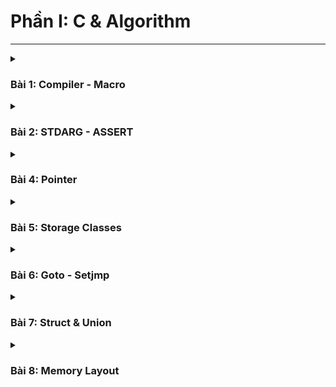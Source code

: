 # Phần I: C & Algorithm
---

<details>
  <summary><h3>Bài 1: Compiler - Macro</h3></summary>

IDE gồm: `Dev-C++, VS Code(đã cài Extensions), Arduino IDE, KeilC, STM32CubeIDE,...`

- Editor: Phần mềm soạn thảo.

- Complier: Trình biên dịch, chuyển đổi ngôn ngữ bậc cao sang ngôn ngữ máy.

## I. Quá trình Compiler

![](E:\Desktop\AUTOSAR\Advanced-C-Cpp-and-Algorithm\C\Bai1_Complier_Macro\Complier\img)

Gồm 4 bước chính:

- Tiền xử lý (Preprocessor)

- Biên dịch (Compiler)

- Dịch hợp ngữ (Asembler)

- Liên kết (Linker)

### 1. Tiền xử lý (Preprocessor)
(Chuyển file a.c, file b.h thành file main.i)

`gcc -E main.c -o main.i`

> Copy toàn bộ mã nguồn vào file main.i
>
> Xóa comment.
>
> Macro `#define` thì bị thay thế bằng đối tượng khác, còn lại giữ nguyên.

### 2. Biên dịch (Complier)
(Chuyển file main.i thành file main.s)

`gcc -S main.i -o main.s`

> Tạo ra file hợp ngữ (file Assembly).
>
> Thao tác trên RAM mượt mà hơn.

### 3. Dịch hợp ngữ (Assembler)
(Chuyển file main.s thành file main.o)

`gcc -c main.s -o main.o`

> Mã nguồn chuyển thành các đoạn mã 0 1 (ngôn ngữ máy).
>
> Nếu code trên VDK thì chương trình lưu vào bộ nhớ Flash.

### 4. Liên kết (Linker)
(Liên kết các file main.o, build lại thành file main.exe)

`gcc main.o test.o -o main`

`./main`

## II. Macro

> Macro là những từ chỉ thông tin xử lý, xảy ra ở quá trình tiền xử lý (`#include`, `#define`, `#ifndef`, `#if`, `#endif`,... là các macro).

### 1. Macro chỉ thị bao hàm tệp

- #include< >: Tìm file trong thư mục cài đặt.

- #include" ": Tìm file ở thư mục hiện tại.

### 2. Macro chỉ thị định nghĩa

- #define: Định nghĩa 1 đối tượng(biến, hàm, mảng)

_VD1: define trên nhiều dòng_ 

```c
  #define CREATE_FUNC(name_func, cmd) \
  void name_func(){                   \
    printf(cmd);                      \
  }                                   \
```

- #undef: Xóa định nghĩa #define

#### 3 toán tử macro #define

- ##: Nối các chuỗi

_VD2:_

```c
  #define CREATE_VAR(name)    \
  int int_##name              \
  double double_##name        \

  int main(int argc, char const *argv[])
  {
    CREATE_VAR(abd);   // Kết quả: int int_abd double double_abd;

    return 0;
  }  
```

- #: Chuẩn hóa lên chuỗi
_VD3_
```c
  #define CREATE_STRING(cmd) printf(#cmd)

  int main(int argc, char const *argv[])
  {
    CREATE_STRING(123abc); // Kết quả: printf("123abc")

    return 0;
  }  
```

- Macro Variadic: Cho phép 1 hàm có thể nhận số lượng tham số truyền vào không xác định.

```c
#define sum(...) __VA_ARGS__
```

_VD4: Tính tổng với số lượng số bất kỳ (1 sum)_
```c
  #define sum(...)              \
  int arr[] = {__VA_ARGS__, 0}; \
  int tong = 0;                 \
  int i = 0;                    \
  while (arr[i] !=0){           \
    tong += arr[i];             \
    i++;                        \
  }                             \
  printf("Tong = %d\n", tong); 

int main(int argc, char const *argv[])
  {
    sum(1,2);
    return 0;
  }  
```
_(Nhiều sum)_
```c
#include <stdio.h>

#define sum(...)                    \
do {                                \
    int arr[] = {__VA_ARGS__, 0};   \
    int tong = 0;                   \
    int i = 0;                      \
    while (arr[i] != 0) {           \
        tong += arr[i];             \
        i++;                        \
    }                               \
    printf("Tong = %d\n", tong);     \
} while (0)                         

int main(int argc, char const *argv[])
{
    sum(1, 2);
    sum(1, 2, 3);
    sum(1, 3, 5, 7, 9, 12, 15);

    return 0;
}                        
```

- `__VA_ARGS__`: Là những giá trị đưa vào mảng.

- `0`: Dấu hiệu kết thúc chuỗi, vòng lặp sẽ dừng khi gặp số 0.

- **Tại sao sử dụng do...while(0) ở chương trình nhiều sum?**

  > Giả sử không có `do...while(0)`, thì khi gọi `sum()` lần 2 thì nó sẽ tạo 2 mảng `arr[]` thêm 2 lần. Tạo thành 2 biến cục bộ bị trùng tên trong main -> Bị lỗi.
  >
  > Khi sử dụng `do...while(0)` nó giống như 1 cái hàm, `int arr` trở thành biến cục bộ trong 1 hàm. Khi gọi `sum()` 2 lần thì nó trở thành 2 biến cục bộ trong hàm `do...while` -> Không bị mâu thuẫn.


### 3. Macro chỉ thị biên dịch có điều kiện

- #ifdef, #ifndef: Kiểm tra xem 1 macro có định nghĩa hay chưa

  - #ifdef: Nếu đã định nghĩa -->> thực thi chương trình
 
  - #ifndef: Nếu chưa định nghĩa -->> thì định nghĩa --> thực thi

  -> Kết thúc: #endif

- #if, #else, #elif: đây là các macro kiểm tra điều kiện giống (if-else-else if)

## SỬ DỤNG MACRO VÀ FUNCTION CÓ GÌ KHÁC NHAU? 

- Function: Không cấp phát bộ nhớ, vì có bộ nhớ riêng, tốc độ châm, đầu tiên lưu vào stack --> lấy vào địa

- Macro: Tốn bộ nhớ chương trình, để khởi tạo và lưu lại, tốc độ nhanh hơn--> bộ đếm chương trình tuần tự

</details>

<details>
  <summary><h3>Bài 2: STDARG - ASSERT</h3></summary>

## I. Thư viện stdarg
(Tương tự macro variadic)

> Cho phép làm việc với những hàm có số lượng tham số truyền vào (input parameter) không xác định (VD: Hàm `printf`, `scanf`).

### 1. va_list

> `va_list`: Khai báo biến để duyệt các đối số

```c
  void test(int count, ...)
  {
    // `int count`: xác định số lượng tham số.
    // `...`: danh sách đối số không xác định.

    va_list args;
    // typedef char* va_list;
    // char* args;
    // args = "int count, 1, 2, 6"
  }
```
- va_list: là một kiểu dữ liệu đã được định nghĩa lại, là 1 chuỗi. Có thể viết `typedef char* va_list;`

- `va_list args`: tương đương khai báo `char* arg;`, là một biến con trỏ thuộc kiểu char, có 2 TH sử dụng:

  - Có thể hoạt động như 1 mảng, từng phần tử trong mảng là kí tự. 

  - Lưu trữ chuỗi (chuỗi đó tương ứng với tham số `int count,...`)
    VD: args = "int count, 1, 2, 6"
    
### 2. va_start

> `va_start`: Dùng để truy xuất ra danh sách đối số cần thao tác.

```c
  void test(int count, ...)
  {
    // `int count`: xác định số lượng tham số.
    // `...`: danh sách đối số không xác định.

    va_list args;

    va_start(args, count); // args = "1,2,6" / args = {'\1','\2','\3'}(escape character)
  }
```
- `va_start(args, count)`: 
  
  - Tham số đầu tiên `args` chứa dữ liệu bắt đầu thao tác là chuỗi `args = "int count, 1, 2, 6"`

  - Tham số thứ 2: Truyền vào tên biến `count`, để tách ra "1,2,6".

- Thực hiện so sánh chuối `"int count, 1, 2, 6"` với `count`. Xóa `int count` để tách ra `1,2,6`.

### 3. va_arg
> `va_arg`: Lấy từng đối số trong danh sách ra và ép kiểu 

```c
  void test(int count, ...)
  { 
      va_list args; 

      va_start(args, count); // args = "1,2,6" / args = {'\1','\2','\3'}

      printf("value 1: %d\n",va_arg(args, int)); // (int)'\1' = 1, ép kiểu int
      printf("value 2: %d\n",va_arg(args, int)); // (int)'\2' = 2, int
      printf("value 3: %d\n",va_arg(args, int));
      printf("value 4: %f\n",va_arg(args, double));
      printf("value 5: %c\n",va_arg(args, char*)); // Chuỗi phải ép về kiểu `char*`
      printf("value 6: %s\n",va_arg(args, char*));

  }

  int main(int argc, char const *argv[])
  {
      test(6, 1, 2, 6, 3.15, 'a',"HELLO");  // count: để xác định số lượng tham số
      
      return 0; 
  }
```

- `va_arg(args, int)`: Trong đó
  
  - `args`: Là kết sau sau khi `va_start()` thực hiện

  - `int`: Dùng để ép kiểu dữ liệu

- Mỗi lần macro `va_arg()` gọi ra thì sẽ lấy ra 1 giá trị và ép kiểu dữ liệu, sau đó trỏ đến phần tử tiếp theo. Gọi lần lượt từ `1`, `2`, `6`.

### 4. va_end
> `va_end`: Kết thúc thao tác với `args`, nói cách khác là thu hồi địa chỉ của con trỏ 

### 5. va_copy
> `va_copy`: Sao chép dữ liệu giữa 2 biến cùng kiểu va_list.

### 6. Ứng dụng của thư viện stdarg

<details>
  <summary><h4>VD1: Tính tổng biết số lượng phần tử truyền vào</h4></summary>
  
```c
  #include <stdio.h>
  #include <stdarg.h>

  int sum(int count, ...) // count: tham số cố định, đại diện cho số lượng tham số biến đổi
  {
      va_list args;
      va_start(args, count);

      int result = 0;
      for (int i = 0; i < count; i++)
      {
          result += va_arg(args, int);
      }

      va_end(args);
      return result;
  }

  int main()
  {
      printf("Sum: %d\n", sum(3, 1, 5, 9));
      
      printf("Sum: %d\n", sum(5, 1, 5, 9, 10, 15));

      return 0;
  }
```
#### Nhược điểm: Bị phụ thuộc vào tham số đầu tiên `count`
</details>

<details>
  <summary><h4>VD2: Tính tổng không biết số lượng phần tử truyền vào</h4></summary>

#### Khắc phục: sử dụng thêm macro variadic
```c
#include <stdio.h>
#include <stdarg.h>

#define tong(...)   sum(__VA_ARGS__, 0)

// tong(3,1,4,5,-1,-2) -> sum(3,1,4,5,-1,-2,0) 

// K biết được số lượng tham số ban đầu -> while
int sum(int count, ...)
{
    va_list args;

    va_start(args, count);

    /************************************************************************
     * Khởi tạo result mang giá trị tham số đầu tiên count
     * Khi tính tổng thì đã có sẵn giá trị rồi và cộng dồn giá trị tiếp theo
     ************************************************************************/
    int result = count; 
    
    int value; // Biến tạm, để lưu trữ tạm thời giá trị để so sánh

    // Duyệt qua từng phần tử, khác 0 thì cộng dồn vào
    while ((value = va_arg(args, int)) != 0)
    {
        result += value;

        // Nếu không dùng biến tạm
        /**********************************************************************
         * result += va_arg(args, int);
         *
         * Gặp vấn đề: 
         * va_arg() lấy giá trị trước để so sánh
         * nhưng khi cộng thì cộng giá trị tiếp theo, bỏ qua 1 giá trị
         **********************************************************************/
    }
    
    va_end(args);
    
    return result;
}

int main()
{
    printf("Tổng: %d\n", tong(3, 1, -1, 0, 1, 2, 3, 15)); // 3    // Nhược điểm là chỉ tính tổng số trước số 0, tới 0 while sẽ dừng lại 

    return 0;
}
```
#### Nhược điểm: Nếu bên trong các phần tử có số 0, thì while sẽ dừng lại không cộng nữa.

</details>

<details>
  <summary><h4>VD3:(Hoàn thiện) Tính tổng không biết số lượng phần tử truyền vào, có số 0 bên trong phần tử</h4></summary>

```c
#include <stdio.h>
#include <stdarg.h>

#define tong(...)   sum(__VA_ARGS__, '\n')

int sum(int count, ...)
{
    va_list args;
    va_list check;

    va_start(args, count);
    va_copy(check, args);

    int result = count; 
    
    while ((va_arg(check, char*)) != (char*)'\n')
    {
        result += va_arg(args, int);
    }
    
    va_end(args);
    
    return result;
}

int main()
{
    printf("Tổng: %d\n", tong(3, 1, -1, 0, 1, 2, 3, 15)); // 24

    return 0;
}

```

</details>

**Lưu ý:** Nếu 1 hệ thống sử dụng nhiều cảm biến, mà viết nhiều hàm thì chương trình sẽ phức tạp. Thì thư viện stdarg có thể giúp viết 1 hàm mà sử dụng nhiều loại CB khác nhau. 

## II. Thư viện Assert

> Thư viện sử dụng để debug(kiểm tra chương trình có lỗi hay không). Dùng `#define NDEBUG` để tắt debug.
> 
> Cung cấp macro assert, để kiểm tra một điều kiện. 

- Nếu điều kiện đúng (true), không có gì xảy ra và chương trình tiếp tục thực thi.

- Nếu điều kiện sai (false), chương trình dừng lại và thông báo một thông điệp lỗi.

_VD1:_

```c
#include <stdio.h>
#include <assert.h>

int main()
{
    int x = 5;

    assert(x == 6); // Sai

    // Chương trình sẽ tiếp tục thực thi nếu điều kiện là đúng.
    printf("X is: %d", x);
   
    return 0;
}
```
- Chương trình chạy sai sẽ in ra vị trí, dòng lỗi và file lỗi.
`Assertion failed: x == 6, file Ex1.c, line 8`

#### Macro dùng để debug

```c
#define LOG(condition, cmd) assert(condition && #cmd)
```
_VD2:_
```c
#include <stdio.h>
#include <assert.h>

#define LOG(condition, cmd) assert(condition && #cmd)

double divide(int a, int b)
{   

    // assert(b != 0 && "Lỗi chia cho 0");
    LOG(b != 0, Lỗi chia cho 0);
    return (double)a/b;
}

int main(int argc, char const *argv[])
{
    int x = 5;

    // assert(x == 5 && "X phải bằng 5");

    LOG(x == 5, X phải bằng 5);
    printf("x = %d\n", x);

    printf("Kết quả phép chia: %f\n",divide(2,0));
    return 0;
}
```

</details>

<details>
  <summary><h3>Bài 4: Pointer</h3></summary>

# A. Phần 1

> Con trỏ là 1 biến, không dùng lưu giá trị mà nó dùng để lưu địa chỉ của 1 đối tượng(biến, hàm, mảng,...)

_Sự khác nhau biến & con trỏ:_

  |                   | `int var = 0;`     | `int *ptr = &var;` |
  |-------------------|-----------------------|---------------------------|
  | **Address**       | `0x01 0x02 0x03 0x04`(int-4byte)  | `0xc1` `0xc2` `0xc3` `0xc4` `0xc5`...`0xc8`(Kiến trúc máy tính 64bit-8byte)                  |
  | **Value**         | `0b00..00`(32bit)             | `0x01` `0x02` `0x03` `0x04` `0x00`...`0x00` (Lưu 4byte int, không còn thì 0x00)                     |

  - `0b00000000(MSB) 00000000 00000000 00000000(LSB)`: LSB(Thấp nhất) -> MSB(Cao nhất)

## 0. Cách sử dụng Pointer

- **Khai báo con trỏ**
```c
  int *ptr_int;       // con trỏ đến kiểu int
  char *ptr_char;     // con trỏ đến kiểu char
  float *ptr_float;   // con trỏ đến kiểu float
```

- **Lấy địa chỉ của biến**
```c
  int x = 10;
  int *ptr_x = &x;  // ptr_x chứa địa chỉ của x
```
- **Truy cập giá trị (giải tham chiếu - dereference)**
```c
  int y = *ptr_x    // y sẽ bằng giá trị của x
  ptr_x = &x;
  *ptr_x = *(0x01) = 10;
```

## 1. Kích thước của Con trỏ
- Phụ thuộc vào kiến trúc của máy tinh và trình biên dịch.
_VD:_ Laptop 64bit --> 8byte

- Trên MCU phụ thuộc vào kiến thúc vi xử lý.
_VD:_  STM32/32bit --> 4byte

       STM8/8bit   --> 1byte

```c
  #include <stdio.h>

  int main()
  {
    printf("Sizeof pointer: %d bytes\n", sizeof(int*)); // 8byte
    printf("Sizeof pointer: %d bytes\n", sizeof(short*)); // 8
    printf("Sizeof pointer: %d bytes\n", sizeof(float*)); // 8
    printf("Sizeof pointer: %d bytes\n", sizeof(double*)); // 8
    return 0;
  }
```
## 2. Regular Pointer(Con trỏ với biến)

> Kiểu dữ liệu ảnh hưởng đến việc truy xuất giá trị, quyết định đọc bao nhiêu byte trong vùng nhớ.
>
> Kiểu dữ liệu khai báo biến và kiểu dữ liệu con trỏ phải đồng bộ với nhau.

_VD: (Lấy ở đầu bài)_
```c
  int var = 10;
  int *ptr = &var;
```

## 3. Array Pointer(Con trỏ với mảng)

> Vùng nhớ câp phát cho mảng(kích thước của mảng) phụ thuộc vào (số lượng phần tử) * (kiểu dữ liệu).

_VD:_
```c
  #include<stdio.h>
    
  int main(){
    int arr[] = {1, 2, 3, 4, 5}; // Số lượng * sizeof(int) = 20byte

    int n = (sizeof(arr)/sizeof(arr[0])); // Tính số lượng

    int *ptr = arr; // mảng thì không cần dấu '&'

    // ptr:    vùng địa chỉ phần tử 0
    // ptr+1:  vùng địa chỉ phần tử thứ 1
    // ptr+2:  vùng địa chỉ phần tử thứ 2
    
    // ptr + i.sizeof(data_type)
    for (int i = 0; i < n; i++)
    {
        printf("Địa chỉ = %p - Giá trị: %d\n", ptr+i, *(ptr+i)); // Giải tham chiếu tìm giá trị
    }

    return 0;
  }
```
## 4. Ứng dụng con trỏ

_VD: Hoán đổi swap(a,b)_


# B. Phần 2

## 4. Void Pointer
> Là 1 biến, có thể trỏ đến bất kỳ địa chỉ có kiểu dữ liệu nào cũng được, nó không quan tâm các kiểu dữ liệu như (char, int, float, double,...).

- Ưu điểm: Tại địa chỉ trỏ đến có thể đọc và thay đổi giá trị, với điều kiện phải ép kiểu con trỏ void.

```c
  void * ptr; //Khai bao con tro Void
```
- _VD1: Xuất giá trị kiểu int, char._

```c
  #include <stdio.h>

  int main(int argc, char const *argv[]){
      void *ptr;

      int a = 10;
      ptr = &a;
      printf("Dia chi: %p, Gia tri: %d\n", ptr, *(int*)(ptr));

      char c = 'C';
      ptr = &c;
      printf("Dia chi: %p, Gia tri: %c\n", ptr, *(char*)(ptr));
  }
```

## 5. Function Pointer
> Là 1 biến, có thể trỏ đến địa chỉ của 1 hàm có kiểu dữ liệu cụ thể.
>
>Đây là biến giữ địa chỉ của hàm, mỗi thời điểm chỉ trỏ 1 hàm.

- Thông thường sử dụng theo 2 cách:
    - Là tham số truyền vào của 1 hàm.
    - Lưu trữ địa chỉ của 1 hàm. 

```c
   void (*func_ptr)(int, int);  // Khai bao con tro
```

- _VD2: Tổng, hiệu, tích, thương._

```c
  #include<stdio.h>

  void tong(int a, int b){
      printf("%d + %d = %d\n",a ,b, a + b); 
  }
  void hieu(int a, int b){
      printf("%d - %d = %d\n",a ,b, a - b); 
  }
  void tich(int a, int b){
      printf("%d * %d = %d\n",a ,b, a * b); 
  }
  void thuong(int a, int b){
      printf("%d / %d = %d\n",a ,b, a / b);
  }

  int main(int argc, char *argv[]) {
  int a = 10, b = 5;

  //Khai bao mang con tro Ham
  void (*cal[])(int, int) = {tong, hieu, tich, thuong};
  for (int i = 0; i < 4; i++) {
      cal[i](a, b);
  }
```

## 6. Pointer to Constant(Con trỏ hằng)

> Khi trỏ đến 1 địa chỉ, không thể thay đổi đc giá trị tại địa chỉ đó (chỉ có thể đọc và không thể thay đổi).
>
> Có thể trỏ đến nhiều địa chỉ khác nhau.

```c
  int const *ptr_const;
  const int *ptr_const;
```

- _VD3:_
```c
  #include<stdio.h>

  int a = 10;
  int b = 3; //Khai bao ptr_const cua b duoc.
  const int *ptr_const = &a;

  int main(int argc, char const *argv[])
  {
    printf("%p\n", ptr_const);
    printf("%d\n", *ptr_const); //ptr_const = 10

    // *ptr_const = 5;
    // Dong nay sai, chi co the thay doi gia tri tai a.
    // VD: a = 15 -> *ptr_const =

    a = 15;
    printf("%p\n", ptr_const);
    printf("%d\n", *ptr_const); //ptr_const = 15
  }
```
## 7. Constant Pointer(Hằng con trỏ)

> Tại địa chỉ trỏ đến không thể thay đổi được địa chỉ, còn giá trị có thể thay đổi được.
>
> Chỉ trỏ đến 1 địa chỉ cố đinh, khi đã trỏ đến 1 địa chỉ rồi thì không thể trỏ đến địa chỉ khác được nữa.

```c
    int *const const_ptr = &value;
```

- _VD4:_

```c
  #include<stdio.h>

  int a = 10;
  int b = 3; // Khong khai bao duoc const_ptr cua b!!!
  int *const const_ptr = &a;

  int main(int argc, char const *argv[])
  {
      printf("%p\n", const_ptr);
      printf("%d\n", *const_ptr); //ptr_const = 10
  
      *const_ptr = 15; // hay doi gia tri tai con tro luon.
      printf("%p\n", ptr_const);
      printf("%d\n", *ptr_const); //ptr_const = 15
  }
```


### Bảng so sánh Con Trỏ Hằng VS Hằng Con trỏ

| Khác nhau | Con trỏ hằng | Hằng con trỏ |
| :---: | --- | ---: |
| 1 |Có thể trỏ đến nhiều địa chỉ khác | Chỉ trỏ đến 1 địa chỉ duy nhất |
| 2 |Chỉ có thể đọc, không thể thay đổi giá trị(giá trị chỉ được thay đổi tại biến)| Có thể thay đổi giá trị |

   
## 8. NULL Pointer
>Con trỏ trống, không trỏ đến vùng nhớ nào.
>
>Khai báo nhưng chưa sử dụng liền.

**Lưu ý:** 
- Khi khai báo con trỏ mà chưa sử dụng thì dùng con trỏ NULL sẽ không bị **random** giá trị vào địa chỉ rác hoặc trùng lặp địa .
- Khởi tạo và kết thúc phải gán NULL.

```c
  int *ptr = NULL;
```
   
## 9. Pointer to Pointer(Con trỏ đến con trỏ)
>Là con trỏ mà có thể trỏ đến địa chỉ của các con trỏ khác, có nhiều cấp độ con trỏ (con trỏ cấp 2, 3,...).

```c
  int a = 10;
  int *ptr = &a;
  int **ptr = &ptr;
```
**Lưu ý:** 
- Được sử dụng trong kiểu dữ liệu Json, cấu trúc dữ liệu list.
- Đối với con trỏ cấp 2 là lưu địa chỉ của con trỏ cấp 1, chứ không phải lưu địa chỉ mà con trỏ đang trỏ đến.             

</details>

<details>
  <summary><h3>Bài 5: Storage Classes</h3></summary>

## 1. Extern

> Cho phép những file trong cùng 1 thư mục chia sẻ tài nguyên với nhau (biến, hàm, mảng).
>
> Các biến chỉ khai báo, không được khởi tạo.
>
> Khai báo biến cấp độ cao nhất - toàn cục.

**Ưu điểm quan trọng:** Tiết kiệm được bộ nhớ.

- Muốn sử dụng lại các biến đã khai báo trong file trước đó. Theo thông thường ta phải khai báo `#include"file.h"` hoặc `#define_FILE1_H`, đối với xử lý nhiều file thì việc khai báo cho file main.c sẽ tốn rất nhiều bộ nhớ.

_VD1:_ Ta có 3 file
     
          file1.c

          file2.c

          main.c 

➡️ Để sử dụng các biến của 1 và 2, ta khai báo `extern int a;` hoặc `extern int b;`.

## 2. Static

### 2.1 Satic - local variables(bss & data)

> Được sử dụng, giới hạn phạm vi trong 1 hàm. 
>
> Giữ lại giá trị sau những lần gọi hàm, địa chỉ tổn tại trong suốt chương trình.
>
> Static cục bộ không thể thay đổi giá trị bên ngoài, nếu muốn thay đổi thì sử dụng con trỏ.

_VD2: Static biến cục bộ_

```c
     #include<stdio.h>
     void count(){
          int a=5;
          a++;
          printf("Gia tri: %d\n",a);
     }

     int main(int argc, char const *argv[]){
          count(); //6
          count(); //6
          count(); //6
          count(); //6
     }
```
- Hàm `count` dù được gọi bao nhiêu lần vẫn in ra giá trị là 6. Vì biến `a` được khai báo là 1 biến cục bộ trong hàm `count()`
- Sau khi hàm `count` đầu tiền hoàn thành, `a` sẽ bị hủy giá trị (cấp thoát địa chỉ) và các giá trị tiếp theo vẫn = 6. 
- Nếu ở thêm biến `static` cục bộ vào `int a=5;` là `static int a=5;` thì giá trị `a` mới có thể tăng dần lên 7, 8,... theo số lần gọi hàm `count`.
- Có thể dùng con trỏ để thay đổi giá trị 
```c
     #include<stdio.h>

     int *ptr = NULL;
     void count(){
          static int a=5;
          ptr = &a;
          a++;
          printf("Gia tri: %d\n",a);
     }

     int main(int argc, char const *argv[]){
          count(); //6
          count(); //7
          count(); //8
          *ptr = 99;
          count(); //100
     }
```

### 2.2 Satic - global variables

> Giới hạn phạm vị sử dụng trong 1 file, không thể liên kết file (các file khác không dùng Extern để gọi ra được). 
>
> Không thể dùng con trỏ để thay đổi giá trị.

**- Ưu điểm:** Sử dụng static toàn cục để ẩn ở quá trình trung gian tính ra kết quả. Như tính delta trong phương trình bậc 2.

### 2.3 Satic - class (hướng đối tượng trong C++), học sau

## 3. Volatile

**Biến volatile là gì?** Khai báo biến mà biến này không sử dụng, tránh bị complier tối ưu hóa xóa cái biến này đi.

> Dùng trong code cho MCU, ép buộc 1 biến truy cập đến địa chỉ và nó không bị xóa khỏi bộ nhớ khi biến đó k được sử dụng.

```c
     // Dùng trong code VDK

     #include "stm32f4xx.h"
     volatile unit8_t var = 0;

```

**Ứng dụng:** Đọc giá trị cảm biến nhiệt độ nhiệt độ, ví dụ có 10 giá trị 30 độ C giống nhau, thì có nguy cơ biến CB nhiệt độ bị xóa khỏi bộ nhớ. Vì vậy, sử dụng biến Volatile đảm bảo cảm biến nhận đúng giá trị không bị cấp thoát, hạn chế sai số.

## 4. Register

![](https://github.com/hthuan02/Advanced-C-Cpp-and-Algorithm/blob/main/C/Bai5_Storage%20Classes/register.png)

Khi thực thi 1 chương trình sẽ trải qua 4 giai đoạn:

**(1):** Lưu trữ từ trong bộ nhớ RAM, thực hiện tính toán.

**(2):** Thao tác tính toán các giá trị.

**(3):** Tính xong thì lưu giá trị trong thanh ghi.

**(4):** Lấy giá trị trong thanh ghi trả về biến trong RAM, kết quả = 6.


**Ứng dụng của biến register:**

- Khai báo biến register, thì chương trình chỉ thực hiện tính toán và lưu giá trị trên thanh ghi( bị lượt bỏ 2 bước đầu-cuối: Lưu trữ trên RAM và trả kqua từ thanh ghi lên RAM). Giúp rút ngắn thời gian chạy và tăng hiệu suất làm việc của chương trình.
     
- Chỉ sử dụng cho biến cục bộ.

</details>

<details>
  <summary><h3>Bài 6: Goto - Setjmp</h3></summary>
  
## I. Goto
>Cho phép đoạn code nhảy đến label(nhãn) mà mình chỉ , label có để đặt bất cứ vị trí nào trong cùng 1 hàm.

- _VD1: Tạo Menu sử dụng lệnh Goto_
   
```c
  #include<stdio.h>

  int main(int argc, char const *argv[])
  {
    int option;
    menu1:
    do{
      printf("Menu1\n");
      printf("1: Tao ra menu thu ....\n");
      printf("2....\n");
      printf("3....\n");
      printf("%d....\n",option);
    } while(option != 1);

  switch (option){
    case 1:
      printf("Menu2\n");
      printf("0: Quay lai Menu 1\n");
      printf("1: Ket thuc chuong trinh\n");
      printf("2....\n");
      scanf("%d",&option);
      break;
    
      switch (option){
        case 0:
          /* goto <label> */
          goto menu1;
        case 1:
          goto thoatchuongtrinh;
        case 2:
          break;
        }
        break;

        case 2:
          /* code */
        break;

      case 3:
        /* code */
      break;

      default:
        break;         
    }
    thoatchuongtrinh:
    return 0;
  }
```

   - Chương trình chạy tuần tự từ Menu1 đến Menu2. Nhưng ở Menu2 có 2 Option:
      - `case 0:`: Dùng lệnh `goto menu1;` và đặt lệnh `menu1:` ở đầu Menu1, chương trình sẽ trở về Menu1.
      - `case 1`: Lệnh `goto thoatchuongtrinh;` và đặt lệnh `thoatchuongtrinh:` ở cuối, chỉ định chương trình thoát ra khỏi switch để kết thúc chương trình.
  
## Nhược điểm của Goto:
-  Vì chương trình không chạy tuần tự, nên code khó đọc, khó quản lý và bảo trì.
-  Khó debug, vì khó xác định được vị trí gây lỗi.

## Ưu điểm:

### 1. Thoát khỏi nhiều cấp độ vòng lặp
   
>Đối chương trình nhiều cấp độ vòng lặp, mình muốn thoát ra thì phải xét điều kiện và break để thoát chương trình, sẽ phức tạp.

_- VD2:_
   
```c
   int i,j;

   while(1){
      for(i=1; i<5; i++ ){
         for(j=1; j<5; j++ ){
            if (i == 2 && j == 3){
               printf("break for j\n");
               break; //Chi thoat duoc For cua j 
            }
         if (i == 2 && j == 3){
               printf("break for i\n");
               break; //Thoat duoc For cua i 
            }
         }
      }
      if (i == 2 && j == 3){
         printf("break while \n");
         break; //Thoat duoc For cua while       
      }
   } 
```
- Sử dụng `goto` để thoát chương trình nhanh hơn.

```c
   int i,j;

   while(1){
      for(i=1; i<5; i++ ){
         for(j=1; j<5; j++ ){
               if (i == 2 && j == 3){
               printf("Thoat chuong trinh\n");
               goto thoat; //1 lenh goto, thoat duoc 3 vong lap
         }
      }
   thoat: 
   return 0;
   }
```
### ỨNG DỤNG
 Dùng trong Led ma trận, kết hợp với thuật toán quét led.

## II. Thư viện <setjmp.h>
> Cho phép chương trình có thể nhảy từ nhãn đặt trong hàm này sang nhãn đặt trong hàm khác thông qua setjmp và longjmp.
>
> Thư viện setjmp.h bao gồm 2 hàm setjmp và longjmp.
>
> Xử lý ngoại lệ 

### 1. Hàm setjmp
```c
   int setjmp(jmp_buf);
```

- Khi gọi `setjmp` lần đầu, thì mặc định trả về 0.

### 2. Hàm longjmp
```c
   longjmp(jmp_buf, int value);
```

- Khi gọi `longjmp` thì luồng của chương trình sẽ nhảy về `setjmp`. Sau đó, gán giá trị của `int value` vào giá trị mới của `setjmp`

_- VD3:_


### 3. Xử lý ngoại lệ(TRY, CATCH, THROW) (Chưa hoàn thành)
</details>

<details>
  <summary><h3>Bài 7: Struct & Union</h3></summary>

## 1. Struct

> Struct là 1 dạng kiểu dữ liệu, cho phép người dùng tự định nghĩa. Nhóm các kiểu dữ liệu như: int, char, double,... lại thành kiểu dữ liệu mới. 
>
> Kích thước của Struct = Tổng các kích thước dữ liệu + padding 


```c
    #include <stdio.h>
    #include <stdint.h> // Thư viện để sử dụng uint32_t, uint8_t, uint16_t

    struct Data {
      int a;
      double b;
      char c;
    };

    struct Data data1, data2, data3;

```

hoặc:
```c
    typedef struct Data{
      int a;
      double b;
      char c;
    } Data;

    Data *data1, data2, data3;

```

- Trong hàm `main.c` thì `data.a = 0;`
- Đối với con trỏ `*ptr` thì `data ->a = 0;`

_VD1:_

```c
    #include <stdio.h>
    #include <stdint.h> // Thư viện để sử dụng uint32_t, uint8_t, uint16_t

    typedef struct {
      uint32_t var1;
      uint8_t var2;
      uint16_t var3;
    } data; // Tên kiểu dữ liệu là data

    int main(int argc, char const *argv[]) {
      printf(" Size of data: %d\n");
      data data;

      printf("Address of var1: %p\n", &data.var1);
      printf("Address of var2: %p\n", &data.var2);
      printf("Address of var3: %p\n", &data.var3);

      return 0;
    }
```
## Data alignment & padding

- Data alignment: Là việc canh chỉnh, sắp xếp dữ liệu được sắp xếp dữ liệu vào đúng kích thước của CPU (gồm 2 byte, 4 byte, 8 byte,..). Đảm bảo hiệu suất hoạt động của bộ nhớ, dễ dàng truy cập và xử lý nhanh hơn.

- Padding(đệm vào): Khi canh chỉnh, sắp xếp bộ nhớ còn dư ra 1 vài byte trên tổng số ổ đĩa thì đó là padding.

```c
    //double(8byte): Chia het 8, 0x00 0x08 0x10 0x18,..
    //int, int32_t, uint32_t(4byte): 0x00 0x04 0x08 0x0C...
    //float, init16_t, uint16_t(2byte): 0x00 0x02 0x04 0x06...
    //padding
```
➡️ Kích thước của Struct = tổng các kiểu dữ liệu + padding
  
**_VD2: Tìm kích thước struct VD1_**

```c
    typedef struct {
      uint32_t var1; //Chia hết cho 8 (4byte) 
      uint8_t var2; //1byte
      uint16_t var3; //2byte
    } data;
```
- Giải thích: Ưu tiên kích thước dữ liệu lớn nhất làm chuẩn (4byte).
    - var1 (4byte)

    - var2 (1byte) + var3 (2byte) = 3 byte (dư 1 byte) -> 1 padding

    - Tổng = 8

**_VD3: Tìm kích thước_**

```c
      uint8_t var1[9]; //1byte 
      uint64_t var2[3]; //8byte
      uint16_t var3[10]; //2byte
      uint32_t var4[2]; //4byte

```

- Giải thích:
    - Kích thước lớn nhất là 8 byte.
    
    - var1: 8byte(làm chuẩn) + (1byte lẻ + 7padding) = 16  
    
    - var2: 8byte *3 = 24
    
    - var3: 8byte *2 + (4byte lẻ + 4padding) = 24
    
    - var4: 8byte
    
    - Tổng kích thước = 72 byte

### Ứng dụng của Struct: 
    
- Json
- Cấu trúc dữ liệu list
- Giao thức trong MCU, mỗi thông số đều có cấu hình khác nhau -> Dùng Struct để gom các thông số về.

## 2. Union

>
> Giống với struct, đây là kiểu dữ liệu người dùng tự định nghĩa bằng cách nhóm các kiểu dữ liệu lại.
>
> Union sử dụng chung vùng nhớ, các thành phần đều chung địa chỉ -> Giá trị này thay đổi thì những giá trị khác sẽ thay đổi.
>
> Kích thước Union = Tổng member có kích thước lớn nhất + padding.

**_VD4: Kiểm tra kích thước của Union_**
```c    
#include <stdio.h>
#include <stdint.h>

typedef union
{
    uint8_t var1; // 1byte
    uint32_t var2; // 4 byte
    uint16_t var3; // 2 byte

    // Union sẽ lấy kiểu dữ liệu có kích thước lớn nhất 24 byte
} frame;

int main(int argc, char const *argv[])
{

    printf("Size = %d\n", sizeof(frame)); //Kích thước lớn nhất 4byte
    frame data;

    data.var1 = 5;
    data.var2 = 6;
    data.var3 = 7;
    //Vì dữ liệu kiểu Union-> SD chung vùng nhớ
    //Lấy data sau cùng
    printf("Var1 = %d\n", data.var1);   //7
    printf("Var2 = %d\n", data.var2);   //7
    printf("Var3 = %d\n", data.var3);   //7
    return 0;
}
```

**Trường hợp đặc biệt của VD4:**

```c
    int main(int argc, char const *argv[])
    {
    
        printf("Size = %d\n", sizeof(frame));
        frame data;

        data.var2 = 4294967294;

        printf("Var1 = %d\n", data.var1); //254   
        printf("Var2 = %u\n", data.var2); //4294967294
        printf("Var3 = %d\n", data.var3); //65534
        return 0;
    }
```

- Giải thích:
    - Vì `data.var2 = 4294967294;` chuyển sang binary = 11111111 11111111 11111111 11111110
    
    - Địa chỉ bắt đầu, 0x01 lưu byte thấp nhất.
  
        | 0x01 | 0x02 | 0x03|0x04|
        | :---: | --- | ---: | ---: |
        | 11111110 | 11111111 | 11111111 | 11111111 |
        | 254 | 65535 | 65535 | 65535 |

    -  var1: 1byte = 254 (0x01)
  
    -  var2: 4byte = 4294967294 (4 ô địa chỉ)

    -  var3: 2byte = 65534 (0x01+0x02)

</details>


<details>
  <summary><h3>Bài 8: Memory Layout</h3></summary>


<details>
  <summary><h3> A. 5 Phân vùng nhớ</h3></summary>

- Memory Layout: Là sự tổ chức và sắp xếp các vùng nhớ (chứa mã lệnh, biến, và dữ liệu) trong bộ nhớ RAM khi chương trình thực thi.  

- Gồm có 5 phân vùng bộ nhớ, theo thứ tự từ trên xuống:

<img src="https://github.com/hthuan02/Advanced-C-Cpp-and-Algorithm/blob/main/C/Bai8_Memory_layout/img/memorylayout.png" alt="Memory Layout" width="500"/>
## 1. Text segment

> Chỉ có quyền đọc, không thể ghi(chỉnh sửa).
>
> lưu các giá trị const, char *ptr.

_- VD1:_
```c
    int const a = 10;

    int main(int argc, char const *argv[])
    {
        /*Code*/
        return 0;
    }
```
và:

```c
    char *str = "hello word";

    int main(int argc, char const *agrv[])
    {
        printf("String: %s\n", *str);
        return 0;
    } 
```
- Cả 2 chương trình trên chỉ có thể đọc (Read Only), không thể thay đổi giá trị.

## 2. Initialized Data (DS)
(Khởi tạo dữ liệu)

> Gồm các biến toàn cục, giá trị khác 0.
>
> Biến Static (global + local) khác 0.
> 
> Có thể đọc và ghi giá trị (Read + Write).

_VD2:_

```c
    #include <stdio.h>

    int a = 5;
    static int b = 6; // Lưu ở data (Static global)
    void *ptr = &b;   // Data

    void test()
    {
        static int c = 7; // Static local
    }

    int main(int argc, char const *ptr[])
    {
        a = 15;
        b = 16;
        printf("a=%d\n", a);
        printf("b=%d\n", b);
        return 0;
    }
```
- Trong chương trình trên, có thể đọc và thay đổi giá trị a b. Nếu muốn thay đổi giá trị c, thì phải dùng *ptr.

## 3. Unintialized Data (Bss)
(Dữ liệu không được khởi tạo)

> Biến toàn cục giá trị = 0 hoặc NULL(không gán giá trị).
>
> Static(global + local) =0.

_VD3:_

```c
    #include <stdio.h>

    typedef struct
    {
        int x;
        int y;
    } Point_data;

    Point_data p1 = {5, 7}; // data
    Point_data p2;          // bss

    int a = 0; // bss
    int b = 5; // data

    static int m = 0; // bss
    static int n;     // bss

    void test()
    {
        static int c = 0; // bss
        static int d;     // bss
    }

    int main(int argc, char const *argv[])
    {
        /*code*/
        return 0;
    }
```
## 4. Stack segment

> Chứa biến cục bộ (trừ static cục bộ).
>
> Có thể đọc và ghi.
>
> Sau khi kết thúc 1 lần gọi hàm  địa chỉ của biến cục bộ bị thu hồi LIFO(Last In - First Out) 

_VD4:_

```c
    #include <stdio.h>

    int total(int a, int b)
    {
        int c; //stack
        c = a + b;
        return c;
    }
    
    int main(int argc, char const *argv[])
    {
        printf("a+b = %d\n", total(5, 6));
        return 0;
    }
```
➡️➡️➡️ Để đọc và ghi dữ liệu ở biến cục bộ, phân vùng stack thì dùng `*ptr`.

_VD5:_

```c
    #include <stdio.h>

    int *ptr = NULL;
    void test()
    {
        const int a = 10; // stack -> cục bộ
        ptr = &a;
    }

    int main(int argc, char const *argv[])
    {
        test();
        *ptr = 20;
        printf("a= %d\n", *ptr); // a=20, thay đổi được giá trị nhưng WARNING!!
        return 0;
    }
```

## 5. Heap segment

> Dùng để cấp phát động bộ nhớ.
>
> Đi kèm với các hàm như: malloc(), calloc(), realloc(), free().
>
> Khai báo thư viện `#include<stdlib.h>`.

**Cấp phát động là gì?**
- Ví dụ khai báo 1 mảng có 12 kí tự `char array[12]`, nhập tên từ bàn phím vào mảng này
    - Nếu kí tự nhập vào > 12: xảy ra hiện tượng tràn bộ nhớ.

    - Nếu kí tự nhập vào < 12: xảy ra hiện tượng lãng phí bộ nhớ.

-> Trong ngôn ngữ C, sinh ra khái niệm cấp phát động để tối ưu bộ nhớ. Tránh việc tràn hoặc lãng phí bộ nhớ.

</details>

<details>
  <summary><h3>B. Heap segment - Cấp phát động</h3></summary>

> Khai báo thư viện `#include<stdlib.h>`
>
> Giải phóng bộ nhớ `free(ptr)`
  
## I. Các hàm cấp phát động

### 1. Hàm Malloc()

> `malloc`: Cấp phát bộ nhớ động, không khởi tạo giá trị.
>
> Giá trị của hàm trả về là 1 `*void`, cần ép kiểu dữ liệu.
>
> Giá trị trong ô nhớ được cấp phát là 1 giá trị random(giá trị rác).

```c
  ptr = (cast_type*)malloc(byte_size);
```

- `ptr`: Con trỏ lưu trữ ô nhớ đầu tiên của vùng nhớ cấp phát.

- `cast_type`: Kiểu con trỏ muốn ép kiểu sang.

- `byte_size`: Kích thước byte cần cấp phát.

_VD1:_

```c
    #include <stdio.h>
    #include <stdlib.h>

    int main(int argc, char const *argv[])
    {
        // Cấp phát vùng nhớ mảng 100 phần tử int
        // sizeof(int) = 4
        int *a = (int *)malloc(100 * sizeof(int)); // 400

        // Cấp phát vùng nhớ mảng 1000 phần tử char
        // sizeof(char) = 1
        char *c = (char *)malloc(1000 * sizeof(char)); //1000
        return 0;
    }
```
- Trường hợp không cấp phát đủ vùng nhớ, thì `malloc()` sẽ trả về con trỏ NULL.

_VD2:_
```c
  #include <stdio.h>
  #include <stdlib.h>

  int main(int argc, char const *argv[])
  {
      int n = 10;
      int *a = (int *)malloc(n * sizeof(int)); //vùng nhớ 40 byte
      if (a == NULL)
      {
          printf("Cap phat khong thanh cong !\n");
      }
      else
      {
          int i = 0;
          printf("Cap phat thanh cong !\n");
          for (i = 0; i < n; i++)
          {
              a[i] = 28 + i; // *(a + i) = 28 cũng được
          }
          for (i = 0; i < n; i++)
          {
              printf("%d ", a[i]); // 28 29 ... 37
          }
          free(a); // Hàm giải phóng vùng nhớ
          printf("\nGiai phong thanh cong !\n"); 
      }
      return 0;
  }

```
- Giải thích:

/*
ban đầu  int = 0

0    1    2    3....9

28 29 30 31...37

40 (byte cấp phát malloc) - 10 byte(sử dụng) = (dư) 30 byte 

-> Nhưng vì sử dụng hàm malloc(Cấp phát động).

-> Nên không xảy ra hiện tượng lãng phí bộ nhớ khi dư 30 byte.
*/

### 2. Hàm Calloc()

> Hàm cấp phát bộ nhớ động tương tự `malloc`, `calloc` có khởi tạo tất cả vùng bộ nhớ về giá trị 0.
>
```c
    ptr = (cast_type*) calloc(n, element_size)
```
- `ptr`: Con trỏ đầu tiên của vùng nhớ được cấp phát.

- `cast_type*`: Kiểu con trỏ muốn ép kiểu.

- `n`: Số lượng phần tử muốn cấp phát.
- `element_size`: Kích thước 1 phần tử(byte).

_VD3:_
```c
    #include <stdio.h>
    #include <stdlib.h>

    int main()
    {
        int n = 10;
        int *a = (int *)calloc(n, sizeof(int));
        if (a == NULL)
        {
            printf("Cap phat khong thanh cong !\n");
        }
        else
        {
            int i = 0;
            printf("Cap phat thanh cong !\n");
            printf("Mang ban dau : ");

            for (i = 0; i < n; i++)
            {
                printf("%d ", a[i]);
            }
            for (i = 0; i < n; i++)
            {
                a[i] = 28 + i; // *(a + i) = 28 cũng được
            }
            printf("\nMang sau khi thay doi : ");
            for (i = 0; i < n; i++)
            {
                printf("%d ", a[i]);
            }
            free(a); // Hàm giải phóng vùng nhớ
            printf("\nGiai phong thanh cong !\n"); 
        }
        return 0;
    } 
```

**Giải thích:**
- Cách thức hoạt động của `calloc()` tương tự `malloc`, nhưng 10 giá trị ban đầu
của mảng là 0:  0  0  0  0  0  0  0  0  0  0  0

- Mảng  sau khi thay đổi là: 28 29 30   ...   37

### 3. Hàm Realloc()

> Là hàm cấp phát lại, có thay đổi kích thước của vùng nhớ đã cấp phát trước đó.

```c
    ptr = (cast_type*)realloc(ptr,new_size)
```

- `ptr`: Con trỏ đến vùng nhớ đã được cấp phát trước đó.

- `new_size`: Kích thước mới của bộ nhớ cần thay đổi.

_VD4:_

```c
    //Cấp phát mảng 10 phần tử, kích thước 40byte 
    int *array = (int *) malloc(10 * sizeof(int));

    //Thay đổi, tăng kích thước mảng lên 20 phần từ, 80byte
    array = (int *) realloc(array, 10 * sizeof(int));  

    free(array); //Giải phóng bộ nhớ
```

## II. So sánh malloc, calloc và realloc

| Đặc điểm               | `malloc`                                       | `calloc`                                         | `realloc`                                      |
|-----------------------|------------------------------------------------|-------------------------------------------------|------------------------------------------------|
| **Công dụng**         | Cấp phát bộ nhớ động, không khởi tạo giá trị                           | Cấp phát bộ nhớ động và khởi tạo về 0          | Thay đổi kích thước vùng nhớ đã được cấp phát |
| **Cú pháp**           | `void* malloc(byte_size);`                  | `void* calloc(n, element_size);`     | `void* realloc(void *ptr, new_size);`     |
| **Giá trị khởi tạo**  | Không khởi tạo, dữ liệu là rác                 | Khởi tạo tất cả phần tử về 0                     | Không khởi tạo, dữ liệu giữ nguyên (có thể mất dữ liệu mới nếu mở rộng) |
| **Kích thước**        | Cấp phát bộ nhớ theo kích thước được chỉ định  | Cấp phát bộ nhớ cho số phần tử × kích thước phần tử | Cấp phát hoặc thu nhỏ bộ nhớ theo kích thước mới |
| **Trả về**            | Con trỏ đến vùng nhớ đã cấp phát hoặc `NULL`  | Con trỏ đến vùng nhớ đã cấp phát hoặc `NULL`   | Con trỏ đến vùng nhớ đã thay đổi hoặc `NULL`  |

- Kết thúc chường trình phải có hàm `free(ptr)`: Để thu hồi, reset lại vùng nhớ.

## III. So sánh stack & heap

<img src="https://github.com/hthuan02/Advanced-C-Cpp-and-Algorithm/blob/main/C/Bai8_Memory_layout/img/stack_heap.png" alt="Memory Layout" width="220"/>

### 1. Giống nhau:

- Đều nằm trong RAM và dùng để lưu trữ dữ liệu.

- Hỗ trợ nhiều kiểu dữ liệu.

- Ảnh hưởng đến hiệu suất chương trình.

- Có thể gây tràn bộ nhớ nếu dùng sai cách.

### 2. Khác nhau:

| **Tiêu chí**              | **Stack**                                                                 | **Heap**                                                          |
|---------------------------|---------------------------------------------------------------------------|-------------------------------------------------------------------|
| **Lưu trữ**              | Biến cục bộ, tham số hàm                                              | Vùng nhớ cấp phát động: malloc, calloc, realloc                                   |                                      |
| **Tốc độ**                | Nhanh                                                                    | Chậm hơn Stack.                                                   |
| **Giải phóng**            | Khi kết thúc hàm                                                 | `free()` hoặc `delete`                                 |
| **Kích thước**            | Cố định (nhỏ hơn)                                                        | Linh hoạt (lớn hơn)                                              |
| **Thời điểm cấp phát**    | Lúc biên dịch.                                                            | Lúc chạy chương trình.                                            |
| **Tràn bộ nhớ**           | Stack overflow khi dùng quá nhiều bộ nhớ (VD: Gọi hàm mà không có điều kiện dừng)                                 | Heap overflow khi không giải phóng hoặc cấp phát quá lớn(Vùng nhớ quá lớn so với Heap)         |

</details>

</details>
